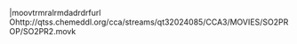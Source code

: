    |moov   trmra   lrmda   drdrf    url    Ohttp://qtss.chemeddl.org/cca/streams/qt32024085/CCA3/MOVIES/SO2PROP/SO2PR2.mov k
